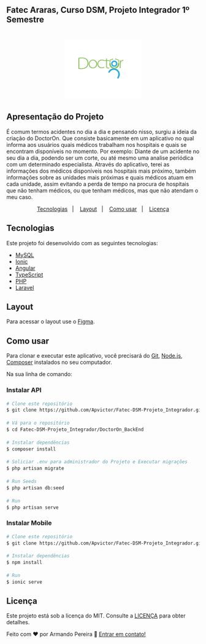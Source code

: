 ## Fatec Araras, Curso DSM, Projeto Integrador 1º Semestre 


<!-- Logo -->
<h1 align="center">
    <img src="src/assets/logo.png" width="200px" />
</h1>

Apresentação do Projeto
---
É comum termos acidentes no dia a dia e pensando nisso, surgiu a ideia da criação do DoctorOn.
Que consiste basicamente em um aplicativo no qual informa aos usuários quais médicos trabalham nos hospitais e quais se encontram disponíveis no momento.
Por exemplo:
Diante de um acidente no seu dia a dia,
podendo ser um corte, ou até mesmo uma analise periódica com um determinado especialista. Através do aplicativo, terei as informações dos médicos disponíveis nos hospitais mais próximo, também informações sobre as unidades mais próximas e quais médicos atuam em cada unidade, assim evitando a perda de tempo na procura de hospitais que não tenham médicos, ou que tenham médicos, mas que não atendam o meu caso.

<p align="center">
  <a href="#tecnologias">Tecnologias</a>&nbsp;&nbsp;&nbsp;|&nbsp;&nbsp;&nbsp;
  <a href="#layout">Layout</a>&nbsp;&nbsp;&nbsp;|&nbsp;&nbsp;&nbsp;
  <a href="#como-usar">Como usar</a>&nbsp;&nbsp;&nbsp;|&nbsp;&nbsp;&nbsp;
  <a href="#licença">Licença</a>
</p>


## Tecnologias

Este projeto foi desenvolvido com as seguintes tecnologias:

- [MySQL](https://www.mysql.com/)
- [Ionic](https://ionicframework.com/)
- [Angular](https://angular.io/)
- [TypeScript](https://www.typescriptlang.org/)
- [PHP](https://www.php.net/)
- [Laravel](https://laravel.com/)

## Layout

Para acessar o layout use o [Figma](https://www.figma.com/file/VPNCoCYiAdLfrX7bckOXWk/DoctorOn?node-id=0%3A1).

## Como usar

Para clonar e executar este aplicativo, você precisará do [Git](https://git-scm.com), [Node.js](https://nodejs.org/en/), [Composer](https://getcomposer.org/) instalados no seu computador.

Na sua linha de comando:

### Instalar API

```bash
# Clone este repositório
$ git clone https://github.com/Apvictor/Fatec-DSM-Projeto_Integrador.git

# Vá para o repositório 
$ cd Fatec-DSM-Projeto_Integrador/DoctorOn_BackEnd

# Instalar dependências
$ composer install

# Soliciar .env para administrador do Projeto e Executar migrações
$ php artisan migrate

# Run Seeds
$ php artisan db:seed

# Run
$ php artisan serve
```

### Instalar Mobile

```bash
# Clone este repositório
$ git clone https://github.com/Apvictor/Fatec-DSM-Projeto_Integrador.git

# Instalar dependências
$ npm install

# Run
$ ionic serve
```

## Licença

Este projeto está sob a licença do MIT. Consulte a [LICENÇA](https://github.com/DanielObara/NLW-1.0/blob/master/LICENSE) para obter detalhes.

Feito com ♥ por Armando Pereira 👋 [Entrar em contato!](https://www.linkedin.com/in/armando-v%C3%ADctor-pereira-2021/)
